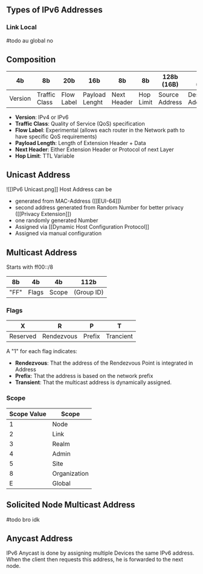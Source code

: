 ## Types of IPv6 Addresses
### Link Local
#todo au global no

## Composition

| 4b | 8b | 20b | 16b | 8b | 8b | 128b (16B) | 128b (16B) |
| ---- | ---- | ---- | ---- | ---- | ---- | ---- | ---- |
| Version | Traffic Class | Flow Label | Payload Lenght | Next Header | Hop Limit | Source Address | Destination Address |

- **Version**: IPv4 or IPv6
- **Traffic Class**: Quality of Service (QoS) specification
- **Flow Label**: Experimental (allows each router in the Network path to have specific QoS requirements)
- **Payload Length**: Length of Extension Header + Data
- **Next Header**: Either Extension Header or Protocol of next Layer
- **Hop Limit**: TTL Variable

## Unicast Address
![[IPv6 Unicast.png]]
Host Address can be
- generated from MAC-Address ([[EUI-64]])
- second address generated from Random Number for better privacy ([[Privacy Extension]])
- one randomly generated Number
- Assigned via [[Dynamic Host Configuration Protocol]]
- Assigned via manual configuration

## Multicast Address
Starts with ff00::/8

| 8b | 4b | 4b | 112b |
| ---- | ---- | ---- | ---- |
| "FF" | Flags | Scope | (Group ID) |

### Flags

| X | R | P | T |
| ---- | ---- | ---- | ---- |
| Reserved | Rendezvous | Prefix | Trancient |

A "1" for each flag indicates:
- **Rendezvous**: That the address of the Rendezvous Point is integrated in Address
- **Prefix**: That the address is based on the network prefix
- **Transient**: That the multicast address is dynamically assigned.

### Scope

| Scope Value | Scope |
| ----------- | ----- |
| 1            | Node      |
| 2            | Link      |
| 3            | Realm      |
| 4            | Admin      |
| 5            | Site      |
| 8            | Organization      |
| E            | Global      |

## Solicited Node Multicast Address
#todo bro idk

## Anycast Address
IPv6 Anycast is done by assigning multiple Devices the same IPv6 address. When the client then requests this address, he is forwarded to the next node.
